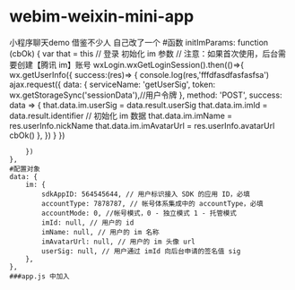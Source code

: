 # webim-weixin-mini-app
小程序聊天demo 借鉴不少人 自己改了一个
#函数
initImParams: function (cbOk) {
        var that = this
        // 登录 初始化 im 参数
        // 注意：如果首次使用，后台需要创建【腾讯 im】账号
        wxLogin.wxGetLoginSession().then(()=>{
            wx.getUserInfo({
                success:(res)=> {
                    console.log(res,'fffdfasdfasfasfsa')
                    ajax.request({
                        data: {
                            serviceName: 'getUserSig',
                            token: wx.getStorageSync('sessionData'),//用户令牌
                        },
                        method: 'POST',
                        success: data => {
                            that.data.im.userSig = data.result.userSig
                            that.data.im.imId = data.result.identifier
                            // 初始化 im 数据
                            that.data.im.imName = res.userInfo.nickName
                            that.data.im.imAvatarUrl = res.userInfo.avatarUrl
                            cbOk()
                        },
                    })
                }
            })

        })
    },
    #配置对象
    data: {
        im: {
            sdkAppID: 564545644, // 用户标识接入 SDK 的应用 ID，必填
            accountType: 7878787, // 帐号体系集成中的 accountType，必填
            accountMode: 0, //帐号模式，0 - 独立模式 1 - 托管模式
            imId: null, // 用户的 id
            imName: null, // 用户的 im 名称
            imAvatarUrl: null, // 用户的 im 头像 url
            userSig: null, // 用户通过 imId 向后台申请的签名值 sig
        },
    },
    ###app.js 中加入

